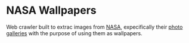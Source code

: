 # NASA Wallpapers

Web crawler built to extrac images from [NASA](https://www.nasa.gov), expecifically their [photo galleries](https://www.nasa.gov/multimedia/imagegallery/index.html) with the purpose of using them as wallpapers.